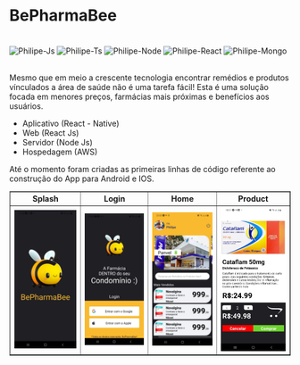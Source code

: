 # BePharmaBee 

<div style="display: inline_block"><br>
  <img align="center" alt="Philipe-Js" height="50" width="50" src="https://cdn.jsdelivr.net/gh/devicons/devicon/icons/javascript/javascript-original.svg">
  <img align="center" alt="Philipe-Ts" height="50" width="50" src="https://cdn.jsdelivr.net/gh/devicons/devicon/icons/typescript/typescript-original.svg">
  <img align="center" alt="Philipe-Node" height="50" width="50" src="https://cdn.jsdelivr.net/gh/devicons/devicon/icons/nodejs/nodejs-original.svg">
  <img align="center" alt="Philipe-React" height="50" width="50" src="https://cdn.jsdelivr.net/gh/devicons/devicon/icons/react/react-original.svg">
  <img align="center" alt="Philipe-Mongo" height="50" width="50" src="https://cdn.jsdelivr.net/gh/devicons/devicon/icons/mongodb/mongodb-original.svg">
</div>

<br />

Mesmo que em meio a crescente tecnologia encontrar remédios e produtos vínculados a área de saúde não é uma tarefa fácil! 
Esta é uma solução focada em menores preços, farmácias mais próximas e benefícios aos usuários.

* Aplicativo (React - Native)
* Web (React Js)
* Servidor (Node Js)
* Hospedagem (AWS)

Até o momento foram criadas as primeiras linhas de código referente ao construção do App para Android e IOS.
<br />
<table align="center" border="1">
    <thead>
    	<tr>
        <th>Splash</th>
        <th>Login</th>
        <th>Home</th>
        <th>Product</th>
      </tr>
    </thead>
    <tbody>
    	<tr>
        <td align="center"><img width="220" src="assets/screenshotSplash.jpeg" alt="Tela de Splash do App" /></td>
        <td align="center"><img width="220" src="assets/screenshotLogin.jpeg" alt="Tela de Login do App" /></td>
        <td align="center"><img width="220" src="assets/screenshotReadMe.jpeg" alt="Tela Home do App" /></td>
        <td align="center"><img width="220" src="assets/screenshotProduct.jpeg" alt="Tela de Produto do App" /></td>
      </tr>
    </tbody>
</table>



​	 

